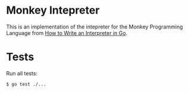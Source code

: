# Monkey Intepreter

This is an implementation of the intepreter for the Monkey Programming Language from [How to Write an Interpreter in Go](https://interpreterbook.com/).

# Tests

Run all tests:

```sh
$ go test ./...
```
